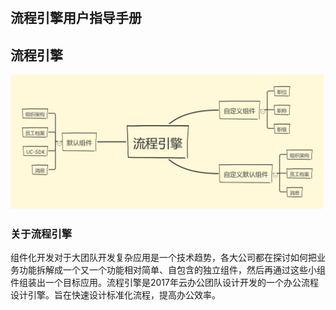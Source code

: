 # 

## 流程引擎用户指导手册

## 流程引擎

![](/assets/流程引擎组件化思路.png)

### 关于流程引擎

组件化开发对于大团队开发复杂应用是一个技术趋势，各大公司都在探讨如何把业务功能拆解成一个又一个功能相对简单、自包含的独立组件，然后再通过这些小组件组装出一个目标应用。流程引擎是2017年云办公团队设计开发的一个办公流程设计引擎。旨在快速设计标准化流程，提高办公效率。

